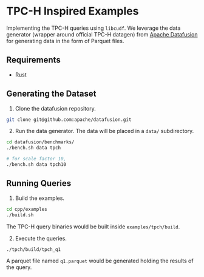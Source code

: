 # TPC-H Inspired Examples

Implementing the TPC-H queries using `libcudf`. We leverage the data generator (wrapper around official TPC-H datagen) from [Apache Datafusion](https://github.com/apache/datafusion) for generating data in the form of Parquet files.

## Requirements

- Rust

## Generating the Dataset

1. Clone the datafusion repository.
```bash
git clone git@github.com:apache/datafusion.git
```

2. Run the data generator. The data will be placed in a `data/` subdirectory.
```bash
cd datafusion/benchmarks/
./bench.sh data tpch

# for scale factor 10,
./bench.sh data tpch10
```

## Running Queries

1. Build the examples.
```bash
cd cpp/examples
./build.sh
```
The TPC-H query binaries would be built inside `examples/tpch/build`.

2. Execute the queries.
```bash
./tpch/build/tpch_q1
```
A parquet file named `q1.parquet` would be generated holding the results of the query.
